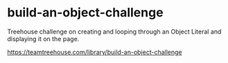# build-an-object-challenge
Treehouse challenge on creating and looping through an Object Literal and displaying it on the page.

https://teamtreehouse.com/library/build-an-object-challenge
